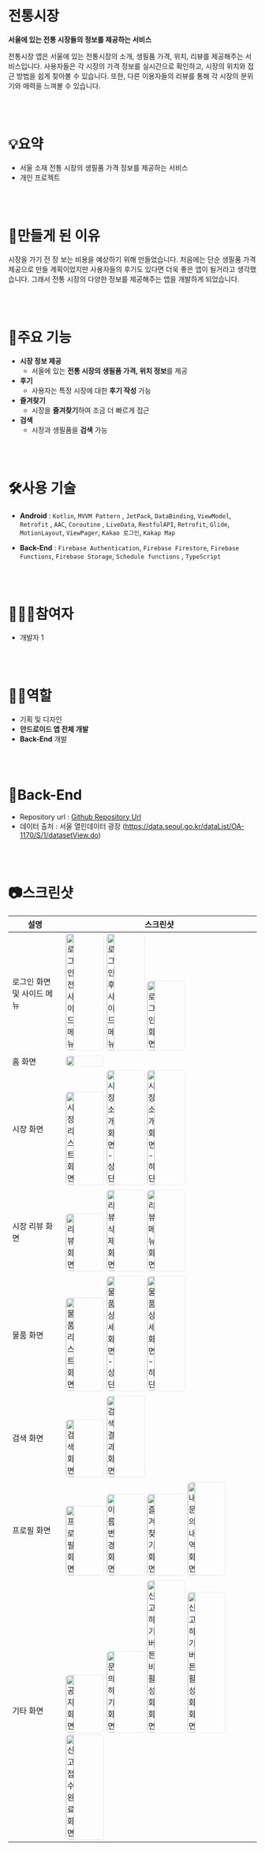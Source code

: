 # 전통시장
**서울에 있는 전통 시장들의 정보를 제공하는 서비스**

전통시장 앱은 서울에 있는 전통시장의 소개, 생필품 가격, 위치, 리뷰를 제공해주는 서비스입니다. 사용자들은 각 시장의 가격 정보를 실시간으로 확인하고, 시장의 위치와 접근 방법을 쉽게 찾아볼 수 있습니다. 또한, 다른 이용자들의 리뷰를 통해 각 시장의 분위기와 매력을 느껴볼 수 있습니다. 

<br>
<br>

# 💡요약

- 서울 소재 전통 시장의 생필품 가격 정보를 제공하는 서비스
- 개인 프로젝트


<br>
<br>

# 📃만들게 된 이유
시장을 가기 전 장 보는 비용을 예상하기 위해 만들었습니다. 처음에는 단순 생필품 가격 제공으로 만들 계획이었지만 사용자들의 후기도 있다면 더욱 좋은 앱이 될거라고 생각했습니다. 그래서 전통 시장의 다양한 정보를 제공해주는 앱을 개발하게 되었습니다.


<br>
<br>

# 📌주요 기능
- **시장 정보 제공**
    - 서울에 있는 **전통 시장의 생필품 가격, 위치 정보**를 제공
- **후기**
    - 사용자는 특정 시장에 대한 **후기 작성** 가능
- **즐겨찾기**
    - 시장을 **즐겨찾기**하여 조금 더 빠르게 접근
- **검색**
    - 시장과 생필품을 **검색** 가능

<br>
<br>

# 🛠사용 기술
- **Android** : `Kotlin`, `MVVM Pattern` , `JetPack`, `DataBinding`, `ViewModel`, `Retrofit` , `AAC`,  `Coroutine` , `LiveData`, `RestfulAPI`, `Retrofit`, `Glide`, `MotionLayout`, `ViewPager`, `Kakao 로그인`, `Kakap Map`
  
- **Back-End** : `Firebase Authentication`, `Firebase Firestore`, `Firebase Functions`, `Firebase Storage`, `Schedule functions` , `TypeScript`

<br>
<br>

# 👩🏻‍💻참여자
- 개발자 1


<br>
<br>

# ✋🏻역할
- 기획 및 디자인
- **안드로이드 앱 전체 개발**
- **Back-End** 개발 


<br>
<br>

# 📱Back-End
- Repository url : [Github Repository Url]( https://github.com/park-chris/firebase-price-project)
- 데이터 출처 : 서울 열린데이터 광장 (https://data.seoul.go.kr/dataList/OA-1170/S/1/datasetView.do)


<br>
<br>

# 📷스크린샷

|설명|스크린샷|
|---|---|
|로그인 화면 및 사이드 메뉴|  <img src="https://github.com/park-chris/TodayPrice/assets/72954404/24e9b9bd-f61c-43d7-af26-27ecaa84d067" alt="로그인 전 사이드 메뉴" style="border:1px solid #eaeaea; border-radius: 7px; padding: 0px;"  width="20%"> <img src="https://github.com/park-chris/TodayPrice/assets/72954404/49c3c070-ac51-49ff-b1ce-5cf6be10bff8" alt="로그인 후 사이드 메뉴" style="border:1px solid #eaeaea; border-radius: 7px; padding: 0px; " width="20%"> <img src="https://github.com/park-chris/TodayPrice/assets/72954404/a56e84de-c12a-4d85-b5fa-96e5dc8bb4a4" alt="로그인 화면" style="border:1px solid #eaeaea; border-radius: 7px; padding: 0px;"  width="20%">|
|홈 화면| <img src="https://github.com/park-chris/TodayPrice/assets/72954404/eb57b034-8dcc-4e00-81ed-fd1272465ccf" alt=""  style="border:1px solid #eaeaea; border-radius: 7px; padding: 0px;"  width="20%"> |
|시장 화면|<img src="https://github.com/park-chris/TodayPrice/assets/72954404/c77e13c5-2cb2-4e3b-9716-00c7b58a9cb9" alt="시장 리스트 화면"  style="border:1px solid #eaeaea; border-radius: 7px; padding: 0px;"  width="20%"> <img src="https://github.com/park-chris/TodayPrice/assets/72954404/1a1b5676-8ce5-420a-9b5b-56b6c78ff005" alt="시장 소개 화면 - 상단"  style="border:1px solid #eaeaea; border-radius: 7px; padding: 0px;"  width="20%"> <img src="https://github.com/park-chris/TodayPrice/assets/72954404/1cf17ec4-14ff-4ba8-96e3-ad3356bc436a" alt="시장 소개 화면 - 하단"  style="border:1px solid #eaeaea; border-radius: 7px; padding: 0px;"  width="20%"> |
|시장 리뷰 화면|<img src="https://github.com/park-chris/TodayPrice/assets/72954404/60e2295b-a1c7-4d4b-8ef6-7c97c4d11baf" alt="리뷰 화면"  style="border:1px solid #eaeaea; border-radius: 7px; padding: 0px;"  width="20%"> <img src="https://github.com/park-chris/TodayPrice/assets/72954404/939fe009-57b8-4b0c-9989-fe7dc1a50454" alt="리뷰 삭제 화면"  style="border:1px solid #eaeaea; border-radius: 7px; padding: 0px;"  width="20%"> <img src="https://github.com/park-chris/TodayPrice/assets/72954404/3e9f62cb-fe7e-467e-af5f-d2549cc09bbd" alt="리뷰 메뉴 화면"  style="border:1px solid #eaeaea; border-radius: 7px; padding: 0px;"  width="20%"> |
|물품 화면|<img src="https://github.com/park-chris/TodayPrice/assets/72954404/55c02797-954f-44e3-91fd-7a6e316d52f0" alt="물품 리스트 화면"  style="border:1px solid #eaeaea; border-radius: 7px; padding: 0px;"  width="20%"> <img src="https://github.com/park-chris/TodayPrice/assets/72954404/602b07cf-dc81-4d94-8b38-42f1a28fa233" alt="물품 상세 화면 - 상단"  style="border:1px solid #eaeaea; border-radius: 7px; padding: 0px;"  width="20%"> <img src="https://github.com/park-chris/TodayPrice/assets/72954404/3b096fdd-e3e8-4fdc-9ca5-51d4e8661c50" alt="물품 상세 화면 - 하단"  style="border:1px solid #eaeaea; border-radius: 7px; padding: 0px;"  width="20%"> |
|검색 화면|<img src="https://github.com/park-chris/TodayPrice/assets/72954404/7aeb09cc-8b6a-4b74-a0fb-0f066363fada" alt="검색 화면"  style="border:1px solid #eaeaea; border-radius: 7px; padding: 0px;"  width="20%"> <img src="https://github.com/park-chris/TodayPrice/assets/72954404/e0dff50e-fa7d-4b03-bf48-5e2ea9ca1504" alt="검색 결과 화면"  style="border:1px solid #eaeaea; border-radius: 7px; padding: 0px;"  width="20%"> |
|프로필 화면|<img src="https://github.com/park-chris/TodayPrice/assets/72954404/1500f225-96f3-49a2-a8ca-b7c63f45d773" alt="프로필 화면"  style="border:1px solid #eaeaea; border-radius: 7px; padding: 0px;"  width="20%"> <img src="https://github.com/park-chris/TodayPrice/assets/72954404/e749d204-b29b-4b06-9b39-6628b98a94b1" alt="이름 변경 화면"  style="border:1px solid #eaeaea; border-radius: 7px; padding: 0px;"  width="20%"> <img src="https://github.com/park-chris/TodayPrice/assets/72954404/c864ef12-9e27-4dc3-a670-7181db88fe8a" alt="즐겨찾기 화면"  style="border:1px solid #eaeaea; border-radius: 7px; padding: 0px;"  width="20%"> <img src="https://github.com/park-chris/TodayPrice/assets/72954404/e67a50f8-d6fd-46fd-b02d-0a477d4ee265" alt="내 문의 내역 화면"  style="border:1px solid #eaeaea; border-radius: 7px; padding: 0px;"  width="20%"> |
|기타 화면|<img src="https://github.com/park-chris/TodayPrice/assets/72954404/46bc8394-5939-4998-986a-6c2d7e0d53d9" alt="공지 화면"  style="border:1px solid #eaeaea; border-radius: 7px; padding: 0px;"  width="20%"> <img src="https://github.com/park-chris/TodayPrice/assets/72954404/8f2a856e-367a-44b1-b87d-be26faef84dc" alt="문의하기 화면"  style="border:1px solid #eaeaea; border-radius: 7px; padding: 0px;"  width="20%"> <img src="https://github.com/park-chris/TodayPrice/assets/72954404/6ddd7033-6e82-45a1-b3c0-50c637452e2a" alt="신고하기 버튼 비활성화 화면"  style="border:1px solid #eaeaea; border-radius: 7px; padding: 0px;"  width="20%"> <img src="https://github.com/park-chris/TodayPrice/assets/72954404/ce1b0ba5-7cf5-4848-ba17-9e811102b95f" alt="신고하기 버튼 활성화 화면"  style="border:1px solid #eaeaea; border-radius: 7px; padding: 0px;"  width="20%"> <img src="https://github.com/park-chris/TodayPrice/assets/72954404/96536dff-cbdb-42bb-81ae-0ff9858e1ddd" alt="신고 접수 완료 화면"  style="border:1px solid #eaeaea; border-radius: 7px; padding: 0px;"  width="20%"> |

<br>



